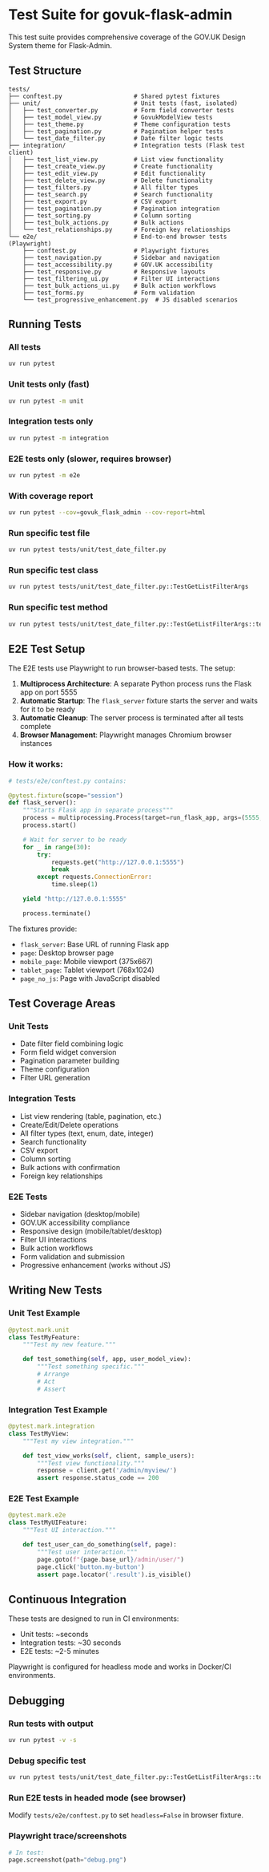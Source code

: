 # Test Suite for govuk-flask-admin

This test suite provides comprehensive coverage of the GOV.UK Design System theme for Flask-Admin.

## Test Structure

```
tests/
├── conftest.py                    # Shared pytest fixtures
├── unit/                          # Unit tests (fast, isolated)
│   ├── test_converter.py          # Form field converter tests
│   ├── test_model_view.py         # GovukModelView tests
│   ├── test_theme.py              # Theme configuration tests
│   ├── test_pagination.py         # Pagination helper tests
│   └── test_date_filter.py        # Date filter logic tests
├── integration/                   # Integration tests (Flask test client)
│   ├── test_list_view.py          # List view functionality
│   ├── test_create_view.py        # Create functionality
│   ├── test_edit_view.py          # Edit functionality
│   ├── test_delete_view.py        # Delete functionality
│   ├── test_filters.py            # All filter types
│   ├── test_search.py             # Search functionality
│   ├── test_export.py             # CSV export
│   ├── test_pagination.py         # Pagination integration
│   ├── test_sorting.py            # Column sorting
│   ├── test_bulk_actions.py       # Bulk actions
│   └── test_relationships.py      # Foreign key relationships
└── e2e/                           # End-to-end browser tests (Playwright)
    ├── conftest.py                # Playwright fixtures
    ├── test_navigation.py         # Sidebar and navigation
    ├── test_accessibility.py      # GOV.UK accessibility
    ├── test_responsive.py         # Responsive layouts
    ├── test_filtering_ui.py       # Filter UI interactions
    ├── test_bulk_actions_ui.py    # Bulk action workflows
    ├── test_forms.py              # Form validation
    └── test_progressive_enhancement.py  # JS disabled scenarios
```

## Running Tests

### All tests
```bash
uv run pytest
```

### Unit tests only (fast)
```bash
uv run pytest -m unit
```

### Integration tests only
```bash
uv run pytest -m integration
```

### E2E tests only (slower, requires browser)
```bash
uv run pytest -m e2e
```

### With coverage report
```bash
uv run pytest --cov=govuk_flask_admin --cov-report=html
```

### Run specific test file
```bash
uv run pytest tests/unit/test_date_filter.py
```

### Run specific test class
```bash
uv run pytest tests/unit/test_date_filter.py::TestGetListFilterArgs
```

### Run specific test method
```bash
uv run pytest tests/unit/test_date_filter.py::TestGetListFilterArgs::test_combines_date_fields
```

## E2E Test Setup

The E2E tests use Playwright to run browser-based tests. The setup:

1. **Multiprocess Architecture**: A separate Python process runs the Flask app on port 5555
2. **Automatic Startup**: The `flask_server` fixture starts the server and waits for it to be ready
3. **Automatic Cleanup**: The server process is terminated after all tests complete
4. **Browser Management**: Playwright manages Chromium browser instances

### How it works:

```python
# tests/e2e/conftest.py contains:

@pytest.fixture(scope="session")
def flask_server():
    """Starts Flask app in separate process"""
    process = multiprocessing.Process(target=run_flask_app, args=(5555,))
    process.start()

    # Wait for server to be ready
    for _ in range(30):
        try:
            requests.get("http://127.0.0.1:5555")
            break
        except requests.ConnectionError:
            time.sleep(1)

    yield "http://127.0.0.1:5555"

    process.terminate()
```

The fixtures provide:
- `flask_server`: Base URL of running Flask app
- `page`: Desktop browser page
- `mobile_page`: Mobile viewport (375x667)
- `tablet_page`: Tablet viewport (768x1024)
- `page_no_js`: Page with JavaScript disabled

## Test Coverage Areas

### Unit Tests
- Date filter field combining logic
- Form field widget conversion
- Pagination parameter building
- Theme configuration
- Filter URL generation

### Integration Tests
- List view rendering (table, pagination, etc.)
- Create/Edit/Delete operations
- All filter types (text, enum, date, integer)
- Search functionality
- CSV export
- Column sorting
- Bulk actions with confirmation
- Foreign key relationships

### E2E Tests
- Sidebar navigation (desktop/mobile)
- GOV.UK accessibility compliance
- Responsive design (mobile/tablet/desktop)
- Filter UI interactions
- Bulk action workflows
- Form validation and submission
- Progressive enhancement (works without JS)

## Writing New Tests

### Unit Test Example
```python
@pytest.mark.unit
class TestMyFeature:
    """Test my new feature."""

    def test_something(self, app, user_model_view):
        """Test something specific."""
        # Arrange
        # Act
        # Assert
```

### Integration Test Example
```python
@pytest.mark.integration
class TestMyView:
    """Test my view integration."""

    def test_view_works(self, client, sample_users):
        """Test view functionality."""
        response = client.get('/admin/myview/')
        assert response.status_code == 200
```

### E2E Test Example
```python
@pytest.mark.e2e
class TestMyUIFeature:
    """Test UI interaction."""

    def test_user_can_do_something(self, page):
        """Test user interaction."""
        page.goto(f"{page.base_url}/admin/user/")
        page.click('button.my-button')
        assert page.locator('.result').is_visible()
```

## Continuous Integration

These tests are designed to run in CI environments:

- Unit tests: ~seconds
- Integration tests: ~30 seconds
- E2E tests: ~2-5 minutes

Playwright is configured for headless mode and works in Docker/CI environments.

## Debugging

### Run tests with output
```bash
uv run pytest -v -s
```

### Debug specific test
```bash
uv run pytest tests/unit/test_date_filter.py::TestGetListFilterArgs::test_combines_date_fields -v -s
```

### Run E2E tests in headed mode (see browser)
Modify `tests/e2e/conftest.py` to set `headless=False` in browser fixture.

### Playwright trace/screenshots
```python
# In test:
page.screenshot(path="debug.png")
```
